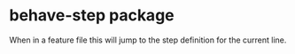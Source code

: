 # behave-step package

When in a feature file this will jump to the step definition for the current line.
